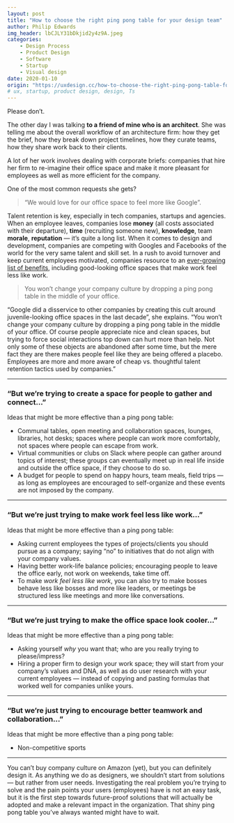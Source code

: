 ```yaml
---
layout: post
title: "How to choose the right ping pong table for your design team"
author: Philip Edwards
img_header: lbCJLY31bDkjid2y4z9A.jpeg
categories:
    - Design Process
    - Product Design
    - Software
    - Startup
    - Visual design
date: 2020-01-10
origin: "https://uxdesign.cc/how-to-choose-the-right-ping-pong-table-for-your-design-team-74bcb9da8de7"
# ux, startup, product design, design, Ts
---
```

Please don’t.

The other day I was talking **to a friend of mine who is an architect**. She was telling me about the overall workflow of an architecture firm: how they get the brief, how they break down project timelines, how they curate teams, how they share work back to their clients.

A lot of her work involves dealing with corporate briefs: companies that hire her firm to re-imagine their office space and make it more pleasant for employees as well as more efficient for the company.

One of the most common requests she gets?

> “We would love for our office space to feel more like Google”.

Talent retention is key, especially in tech companies, startups and agencies. When an employee leaves, companies lose **money** (all costs associated with their departure), **time** (recruiting someone new), **knowledge**, team **morale**, **reputation** — it’s quite a long list. When it comes to design and development, companies are competing with Googles and Facebooks of the world for the very same talent and skill set. In a rush to avoid turnover and keep current employees motivated, companies resource to an [ever-growing list of benefits](https://www.techrepublic.com/article/12-tech-companies-with-impressive-benefits/ "12 tech companies with impressive employee benefits"), including good-looking office spaces that make work feel less like work.

> You won’t change your company culture by dropping a ping pong table in the middle of your office.

“Google did a disservice to other companies by creating this cult around juvenile-looking office spaces in the last decade”, she explains. “You won’t change your company culture by dropping a ping pong table in the middle of your office. Of course people appreciate nice and clean spaces, but trying to force social interactions top down can hurt more than help. Not only some of these objects are abandoned after some time, but the mere fact they are there makes people feel like they are being offered a placebo. Employees are more and more aware of cheap vs. thoughtful talent retention tactics used by companies.”

* * *

### “But we’re trying to create a space for people to gather and connect…”

Ideas that might be more effective than a ping pong table:

- Communal tables, open meeting and collaboration spaces, lounges, libraries, hot desks; spaces where people can work more comfortably, not spaces where people can escape from work.
- Virtual communities or clubs on Slack where people can gather around topics of interest; these groups can eventually meet up in real life inside and outside the office space, if they choose to do so.
- A budget for people to spend on happy hours, team meals, field trips — as long as employees are encouraged to self-organize and these events are not imposed by the company.

* * *

### “But we’re just trying to make work feel less like work…”

Ideas that might be more effective than a ping pong table:

- Asking current employees the types of projects/clients you should pursue as a company; saying “no” to initiatives that do not align with your company values.
- Having better work-life balance policies; encouraging people to leave the office early, not work on weekends, take time off.
- To make *work feel less like work*, you can also try to make bosses behave less like bosses and more like leaders, or meetings be structured less like meetings and more like conversations.

* * *

### “But we’re just trying to make the office space look cooler…”

Ideas that might be more effective than a ping pong table:

- Asking yourself *why* you want that; who are you really trying to please/impress?
- Hiring a proper firm to design your work space; they will start from your company’s values and DNA, as well as do user research with your current employees — instead of copying and pasting formulas that worked well for companies unlike yours.

* * *

### “But we’re just trying to encourage better teamwork and collaboration…”

Ideas that might be more effective than a ping pong table:

- Non-competitive sports

* * *

You can’t buy company culture on Amazon (yet), but you can definitely design it. As anything we do as designers, we shouldn’t start from solutions — but rather from user needs. Investigating the real problem you’re trying to solve and the pain points your users (employees) have is not an easy task, but it is the first step towards future-proof solutions that will actually be adopted and make a relevant impact in the organization. That shiny ping pong table you’ve always wanted might have to wait.